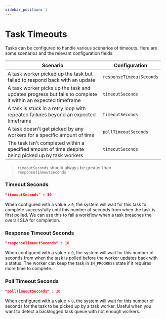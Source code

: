 ```yaml
---
sidebar_position: 1
---
```


# Task Timeouts

Tasks can be configured to handle various scenarios of timeouts. Here are some scenarios and the relevant configuration
fields.

|Scenario|Configuration|
|---|---|
|A task worker picked up the task but failed to respond back with an update|`responseTimeoutSeconds`|
|A task worker picks up the task and updates progress but fails to complete it within an expected timeframe|`timeoutSeconds`|
|A task is stuck in a retry loop with repeated failures beyond an expected timeframe|`timeoutSeconds`|
|A task doesn't get picked by any workers for a specific amount of time|`pollTimeoutSeconds`|
|The task isn't completed within a specified amount of time despite being picked up by task workers|`timeoutSeconds`|

> `timeoutSeconds` should always be greater than `responseTimeoutSeconds`

### Timeout Seconds

```json
"timeoutSeconds" : 30
```

When configured with a value > `0`, the system will wait for this task to complete successfully until this number of
seconds from when the task is first polled. We can use this to fail a workflow when a task breaches the overall SLA for
completion.

### Response Timeout Seconds

```json
"responseTimeoutSeconds" : 10
```

When configured with a value > `0`, the system will wait for this number of seconds from when the task is polled before
the worker updates back with a status. The worker can keep the task in `IN_PROGRESS` state if it requires more time to
complete.

### Poll Timeout Seconds

```json
"pollTimeoutSeconds" : 10
```

When configured with a value > `0`, the system will wait for this number of seconds for the task to be picked up by a
task worker. Useful when you want to detect a backlogged task queue with not enough workers.
